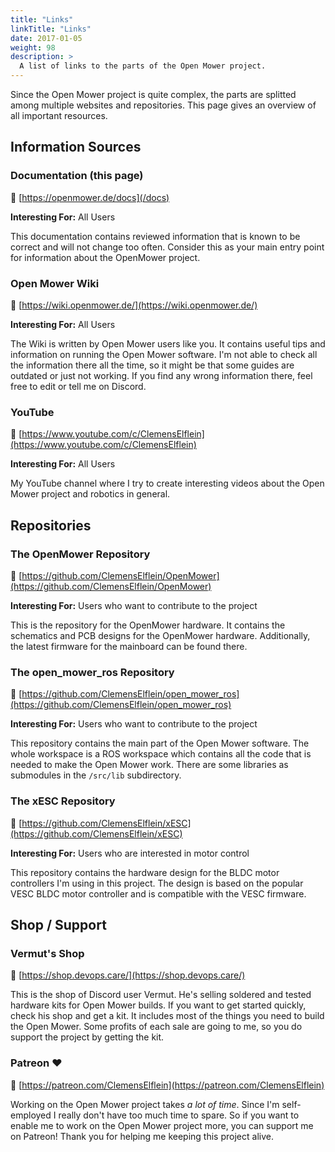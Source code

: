 ```yaml
---
title: "Links"
linkTitle: "Links"
date: 2017-01-05
weight: 98
description: >
  A list of links to the parts of the Open Mower project.
---
```


Since the Open Mower project is quite complex, the parts are splitted among multiple websites and repositories. This page gives an overview of all important resources.

## Information Sources

### Documentation (this page)
:link:&nbsp;[https://openmower.de/docs](/docs)

**Interesting For:** All Users 

This documentation contains reviewed information that is known to be correct and will not change too often. Consider this as your main entry point for information about the OpenMower project.

### Open Mower Wiki
:link:&nbsp;[https://wiki.openmower.de/](https://wiki.openmower.de/)

**Interesting For:** All Users

The Wiki is written by Open Mower users like you. It contains useful tips and information on running the Open Mower software. I'm not able to check all the information there all the time, so it might be that some guides are outdated or just not working. If you find any wrong information there, feel free to edit or tell me on Discord.

### YouTube
:link:&nbsp;[https://www.youtube.com/c/ClemensElflein](https://www.youtube.com/c/ClemensElflein)

**Interesting For:** All Users

My YouTube channel where I try to create interesting videos about the Open Mower project and robotics in general.


## Repositories

### The OpenMower Repository
:link:&nbsp;[https://github.com/ClemensElflein/OpenMower](https://github.com/ClemensElflein/OpenMower)

**Interesting For:** Users who want to contribute to the project

This is the repository for the OpenMower hardware. It contains the schematics and PCB designs for the OpenMower hardware. Additionally, the latest firmware for the mainboard can be found there.

### The open_mower_ros Repository
:link:&nbsp;[https://github.com/ClemensElflein/open_mower_ros](https://github.com/ClemensElflein/open_mower_ros)

**Interesting For:** Users who want to contribute to the project

This repository contains the main part of the Open Mower software. The whole workspace is a ROS workspace which contains all the code that is needed to make the Open Mower work. There are some libraries as submodules in the `/src/lib` subdirectory. 

### The xESC Repository
:link:&nbsp;[https://github.com/ClemensElflein/xESC](https://github.com/ClemensElflein/xESC)

**Interesting For:** Users who are interested in motor control

This repository contains the hardware design for the BLDC motor controllers I'm using in this project. The design is based on the popular VESC BLDC motor controller and is compatible with the VESC firmware.



## Shop / Support
### Vermut's Shop
:link:&nbsp;[https://shop.devops.care/](https://shop.devops.care/)

This is the shop of Discord user Vermut. He's selling soldered and tested hardware kits for Open Mower builds. If you want to get started quickly, check his shop and get a kit. It includes most of the things you need to build the Open Mower.
Some profits of each sale are going to me, so you do support the project by getting the kit.

### Patreon :heart:
:link:&nbsp;[https://patreon.com/ClemensElflein](https://patreon.com/ClemensElflein)

Working on the Open Mower project takes *a lot of time*. Since I'm self-employed I really don't have too much time to spare. So if you want to enable me to work on the Open Mower project more, you can support me on Patreon! Thank you for helping me keeping this project alive.
